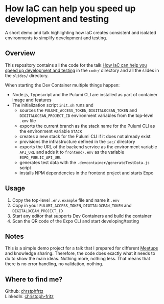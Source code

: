 # How IaC can help you speed up development and testing

A short demo and talk highlighting how IaC creates consistent and isolated environments to simplify development and testing.

## Overview

This repository contains all the code for the talk [How IaC can help you speed up development and testing]() in the `code/` directory and all the slides in the `slides/` directory.

When starting the Dev Container multiple things happen:

- Node.js, Typescript and the Pulumi CLI are installed as part of container image and features
- The initialization script `init.sh` runs and
  - sources the `PULUMI_ACCESS_TOKEN`, `DIGITALOCEAN_TOKEN` and `DIGITALOCEAN_PROJECT_ID` environment variables from the top-level `.env` file
  - exports the current branch as the stack name for the Pulumi CLI as the environment variable `STACK`
  - creates a new stack for the Pulumi CLI if it does not already exist
  - provisions the infrastructure defined in the `iac/` directory
  - exports the URL of the backend service as the environment variable `API_URL` and adds it to `frontend/.env` as the variable `EXPO_PUBLIC_API_URL`
  - generates test data with the `.devcontainer/generateTestData.js` script
  - installs NPM dependencies in the frontend project and starts Expo

## Usage

1. Copy the top-level `.env.example` file and name it `.env`
2. Copy in your `PULUMI_ACCESS_TOKEN`, `DIGITALOCEAN_TOKEN` and `DIGITALOCEAN_PROJECT_ID`
3. Start any editor that supports Dev Containers and build the container
4. Scan the QR code of the Expo CLI and start developing/testing

## Notes

This is a simple demo project for a talk that I prepared for different [Meetups](https://meetup.com) and knowledge sharing. Therefore, the code does exactly what it needs to do to show the main ideas. Nothing more, nothing less. That means that there is no error handling, no validation, nothing.

## Where to find me?

Github: [chrstphfrtz](https://github.com/chrstphfrtz)  
LinkedIn: [christoph-fritz](https://linkedin.com/in/christoph-fritz)  
